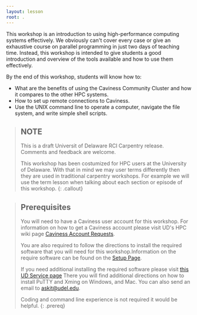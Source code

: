 ```yaml
---
layout: lesson
root: .
---
```


This workshop is an introduction to using high-performance computing systems effectively. We
obviously can't cover every case or give an exhaustive course on parallel programming in just two
days of teaching time. Instead, this workshop is intended to give students a good introduction and
overview of the tools available and how to use them effectively.

By the end of this workshop, students will know how to:
* What are the benefits of using the Caviness Community Cluster and how it compares to the other
  HPC systems.
* How to set up remote connections to Caviness.
* Use the UNIX command line to operate a computer, navigate the file system, and write simple shell
  scripts.

> ## NOTE
>
> This is a draft Universit of Delaware RCI Carpentry release. Comments and feedback are welcome.
>
>
> This workshop has been costumized for HPC users at the University of Delaware. With that in mind
> we may user terms differently then they are used in traditional carpentry workshops. For example 
> we will use the term lesson when talking about each section or episode of this workshop. 
{: .callout}

> ## Prerequisites
>
> You will need to have a Caviness user account for this workshop. For information on how to 
> get a Caviness account please visit UD's HPC wiki page 
> [Caviness Account Requests](https://docs.hpc.udel.edu/abstract/caviness/account/account).
> 
> 
> You are also required to follow the directions to install the required software that you will need
> for this workshop.Information on the require software can be found on the [Setup Page](/setup/).
> 
> If you need additional installing the required software please visit 
> [this UD Service page](https://services.udel.edu/TDClient/32/Portal/KB/ArticleDet?ID=491) There
> you will find additional directions on how to install PuTTY and Xming on Windows, and Mac.
> You can also send an email to [askit@udel.edu](mailto:askit@udel.edu).
> 
> 
> Coding and command line experience is not required it would be helpful. 
{: .prereq}
